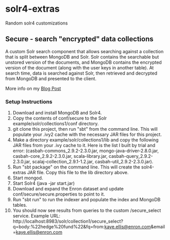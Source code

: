 solr4-extras
============

Random solr4 customizations

Secure - search "encrypted" data collections
--------------------------------------------

A custom Solr search component that allows searching against a collection that is split between MongoDB and Solr. Solr contains the searchable but unstored version of the documents, and MongoDB contains the encrypted version of the document (along with the user keys in another table). At search time, data is searched against Solr, then retrieved and decrypted from MongoDB and presented to the client.

More info on my [Blog Post](http://sujitpal.blogspot.com/2012/12/searching-encrypted-document-collection.html)

### Setup Instructions ###

1. Download and install MongoDB and Solr4.
2. Copy the contents of conf/secure to the Solr example/solr/collections1/conf directory.
3. git clone this project, then run "sbt" from the command line. This will populate your .ivy2 cache with the necessary JAR files for this project.
4. Make a directory example/solr/collections1/lib and copy the following JAR files from your .ivy cache to it. Here is the list I built by trial and error: (casbah-commons_2.9.2-2.3.0.jar,  mongo-java-driver-2.8.0.jar, casbah-core_2.9.2-2.3.0.jar, scala-library.jar, casbah-query_2.9.2-2.3.0.jar, scalaj-collection_2.9.1-1.2.jar, casbah-util_2.9.2-2.3.0.jar).
5. Run "sbt package" on the command line. This will create the solr4-extras JAR file. Copy this file to the lib directory above.
6. Start mongod.
7. Start Solr4 (java -jar start.jar)
8. Download and expand the Enron dataset and update conf/secure/secure.properties to point to it.
9. Run "sbt run" to run the indexer and populate the index and MongoDB tables.
10. You should now see results from queries to the custom /secure_select service. Example URL: http://localhost:8983/solr/collection1/secure_select?q=body:%22hedge%20fund%22&fq=from:kaye.ellis@enron.com&email=kaye.ellis@enron.com

